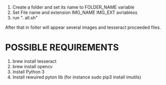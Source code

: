 1. Create a folder and set its name to FOLDER_NAME variable
2. Set File name and extension IMG_NAME IMG_EXT avriabless
3. run ". all.sh"

After that in folter will appear several images and tesseract proceeded files.

# POSSIBLE REQUIREMENTS

1. brew install tesseract
2. brew install opencv
3. Install Python 3
4. Install rewuired pyton lib (for instance sudo pip3 install imutils)